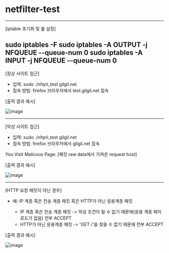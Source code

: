 # netfilter-test

------------------------------
[iptable 초기화 및 룰 설정]

sudo iptables -F
sudo iptables -A OUTPUT -j NFQUEUE --queue-num 0
sudo iptables -A INPUT -j NFQUEUE --queue-num 0
------------------------------
[정상 사이트 접근]
- 입력: sudo ./nfqnl_test gilgil.net
- 접속 방법: firefox 브라우저에서 test.gilgil.net 접속

[출력 결과 예시]

![image](https://user-images.githubusercontent.com/60030828/130336632-6409054b-503c-4ece-8fc6-cf4c278c6795.png)

------------------------------
[악성 사이트 접근] 
- 입력: sudo ./nfqnl_test gilgil.net
- 접속 방법: firefox 브라우저에서 gilgil.net 접속

You Visit Malicous Page: [패킷 raw data에서 가져온 request host]

[출력 결과 예시]

![image](https://user-images.githubusercontent.com/60030828/130336681-227c914c-c19e-4ab2-9edd-f1bdcb4d9dd1.png)

------------------------------
[HTTP 요청 패킷이 아닌 경우]
- 예: IP 계층 혹은 전송 계층 패킷 혹은 HTTP가 아닌 응용계층 패킷
    
    - IP 계층 혹은 전송 계층 패킷 -> 악성 조건이 될 수 없기 때문에(응용 계층 페이로드가 없음) 전부 ACCEPT
    - HTTP가 아닌 응용계층 패킷   -> 'GET /'을 찾을 수 없기 때문에 전부 ACCEPT

[출력 결과 예시]

![image](https://user-images.githubusercontent.com/60030828/130336692-dc22d04f-8ccc-4712-bf3a-25eeec710793.png)

